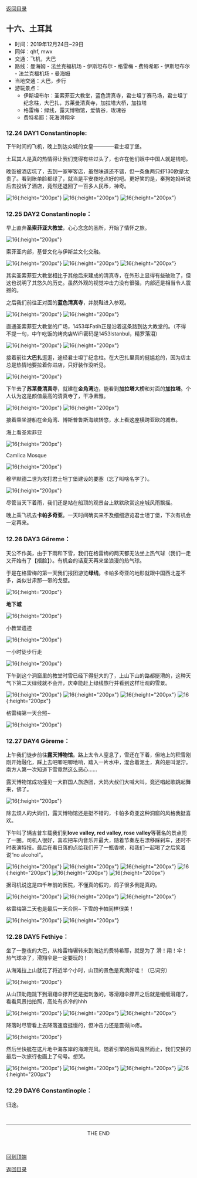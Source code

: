 [返回目录](README.md)

## 十六、土耳其

- 时间：2019年12月24日~29日
- 同伴：qhf, mwx
- 交通：飞机，大巴
- 路线：曼海姆 - 法兰克福机场 - 伊斯坦布尔 - 格雷梅 - 费特希耶 - 伊斯坦布尔 - 法兰克福机场 - 曼海姆
- 当地交通：大巴，步行
- 游玩景点：
    - 伊斯坦布尔：圣索菲亚大教堂，蓝色清真寺，君士坦丁赛马场，君士坦丁纪念柱，大巴扎，苏莱曼清真寺，加拉塔大桥，加拉塔
    - 格雷梅：绿线，露天博物馆，爱情谷，玫瑰谷
    - 费特希耶：死海滑翔伞

### 12.24 DAY1 Constantinople: 

下午时间的飞机，晚上到达众城的女皇————君士坦丁堡。

土耳其人是真的热情得让我们觉得有些过头了，也许在他们眼中中国人就是钱吧。

晚饭被酒店坑了，去到一家宰客店，虽然味道还不错，但一条鱼两只虾130欧是太贵了。看到账单脸都绿了，就当是平安夜吃点好的吧。更好笑的是，秦狗她妈听说后去投诉了酒店，竟然还退回了一百多人民币，神奇。

![16](turkey_images/ist1.JPG){:height="200px"}
![16](turkey_images/ist2.JPG){:height="200px"}
![16](turkey_images/ist3.JPG){:height="200px"}

### 12.25 DAY2 Constantinople：

早上直奔**圣索菲亚大教堂**，心心念念的圣所，开始了情怀之旅。

![16](turkey_images/ist8.JPG){:height="200px"}

索菲亚内部，基督文化与伊斯兰文化交融。

![16](turkey_images/ist4.JPG){:height="200px"}
![16](turkey_images/ist5.JPG){:height="200px"}
![16](turkey_images/ist6.JPG){:height="200px"}

其实圣索菲亚大教堂相比于其他后来建成的清真寺，在外形上显得有些破败了，但这也说明了其悠久的历史。虽然外观的视觉冲击力没有很强，内部还是相当令人震撼的。

之后我们前往正对面的**蓝色清真寺**，并脱鞋进入参观。

![16](turkey_images/ist7.JPG){:height="200px"}
![16](turkey_images/ist9.JPG){:height="200px"}

直通圣索菲亚大教堂的广场，1453年Fatih正是沿着这条路到达大教堂的。（不得不提一句，中午吃饭的烤肉店WiFi密码是1453Istanbul，精罗落泪）

![16](turkey_images/ist10.JPG){:height="200px"}
![16](turkey_images/ist11.JPG){:height="200px"}

接着前往**大巴扎**逛逛，途经君士坦丁纪念柱。在大巴扎里真的挺尴尬的，因为店主总是热情地要拉着你进店，只好装作没听见。

![16](turkey_images/ist12.JPG){:height="200px"}

下午去了**苏莱曼清真寺**，就建在**金角湾**边，能看到**加拉塔大桥**和对面的**加拉塔**。个人认为这是颜值最高的清真寺了，干净素雅。

![16](turkey_images/ist13.JPG){:height="200px"}
![16](turkey_images/ist14.JPG){:height="200px"}

接着乘坐游船在金角湾、博斯普鲁斯海峡转悠，水上看这座横跨亚欧的城市。

海上看圣索菲亚

![16](turkey_images/ist15.JPG){:height="200px"}

Camlica Mosque

![16](turkey_images/ist16.JPG){:height="200px"}

穆罕默德二世为攻打君士坦丁堡建设的要塞（忘了叫啥名字了）。

![16](turkey_images/ist17.JPG){:height="200px"}

尽管当天下着雨，我们还是站在船顶的观景台上默默欣赏这座城风雨飘摇。

晚上乘飞机去**卡帕多奇亚**。一天时间确实来不及细细游览君士坦丁堡，下次有机会一定再来。

### 12.26 DAY3 Göreme：

天公不作美，由于下雨和下雪，我们在格雷梅的两天都无法坐上热气球（我们一走又开始有了【捂脸】）。有机会的话夏天再来坐浪漫的热气球。

于是在格雷梅的第一天我们报团游览**绿线**。卡帕多奇亚的地形就跟中国西北差不多，类似甘肃那一带的戈壁。

![16](turkey_images/go1.JPG){:height="200px"}

**地下城**

![16](turkey_images/go2.JPG){:height="200px"}

小教堂遗迹

![16](turkey_images/go3.JPG){:height="200px"}

一小时徒步行走

![16](turkey_images/go4.JPG){:height="200px"}

下午到这个洞窟里的教堂时雪已经下得挺大的了，上山下山的路都挺滑的，这种天气下第二天绿线就不会开，庆幸能赶上绿线旅行并看到这样壮观的雪景。

![16](turkey_images/go5.JPG){:height="200px"}
![16](turkey_images/go6.JPG){:height="200px"}
![16](turkey_images/go7.JPG){:height="200px"}
![16](turkey_images/go8.JPG){:height="200px"}

格雷梅第一天合照~

![16](turkey_images/go9.JPG){:height="200px"}

### 12.27 DAY4 Göreme：

上午我们徒步前往**露天博物馆**。路上太令人窒息了，雪还在下着，但地上的积雪刚刚开始融化，踩上去吧唧吧唧地响，踏入一片水中，混合着泥土，真的是叫泥泞。南方人第一次知道下雪竟然这么恶心……

露天博物馆成功撞见一大群国人旅游团，大妈大叔们大喊大叫，竟还唱起歌跳起舞来，佛了。

![16](turkey_images/go10.JPG){:height="200px"}

除去烦人的大妈们，露天博物馆还是挺不错的，卡帕多奇亚这种洞窟的风格我挺喜欢。

下午叫了辆吉普车载我们到**love valley, red valley, rose valley**等著名的景点兜了一圈。司机人很好，喜欢把车内音乐开最大，随着节奏左右漂移踩刹车，还时不时表演特技。最后在看日落的点给我们开了一瓶香槟，和我们一起喝了之后笑着说“no alcohol”。

![16](turkey_images/go11.JPG){:height="200px"}
![16](turkey_images/go12.JPG){:height="200px"}
![16](turkey_images/go13.JPG){:height="200px"}
![16](turkey_images/go14.JPG){:height="200px"}
![16](turkey_images/go18.JPG){:height="200px"}
![16](turkey_images/go20.JPG){:height="200px"}

据司机说这是四千年前的医院，不懂真的假的，鸽子很多倒是真的。

![16](turkey_images/go15.JPG){:height="200px"}
![16](turkey_images/go16.JPG){:height="200px"}
![16](turkey_images/go17.JPG){:height="200px"}

格雷梅第二天也是最后一天合照~ 下雪的卡帕同样很美！

![16](turkey_images/go21.JPG){:height="200px"}
![16](turkey_images/go19.JPG){:height="200px"}

### 12.28 DAY5 Fethiye：

坐了一整夜的大巴，从格雷梅辗转来到海边的费特希耶，就是为了 滑！翔！伞！热气球凉了，滑翔伞是一定要玩的！

从海滩拉上山就花了将近半个小时，山顶的景色是真滴好哇！（已词穷）

![16](turkey_images/fet1.JPG){:height="200px"}

从山顶助跑跳下到滑翔伞撑开还是挺刺激的，等滑翔伞撑开之后就是缓缓滑翔了，看看风景拍拍照，高处有点冷的hhh

![16](turkey_images/fet2.JPG){:height="200px"}
![16](turkey_images/fet3.JPG){:height="200px"}
![16](turkey_images/fet4.JPG){:height="200px"}

降落时尽管看上去降落速度挺慢的，但冲击力还是震得jio疼。

![16](turkey_images/fet5.JPG){:height="200px"}

然后坐快艇在这片地中海东岸的海滩兜风。随着引擎的轰鸣戛然而止，我们交换的最后一次旅行也画上了句号。想哭。

![16](turkey_images/fet6.JPG){:height="200px"}
![16](turkey_images/fet7.JPG){:height="200px"}
![16](turkey_images/fet8.JPG){:height="200px"}
![16](turkey_images/fet9.JPG){:height="200px"}

### 12.29 DAY6 Constantinople：

归途。

&nbsp;

---
<center>THE END</center>

&nbsp;

[回到顶端](#十六土耳其)

[返回目录](README.md)